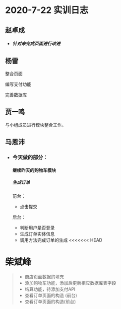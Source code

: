# 2020-7-22 实训日志

## 赵卓成

- ##### 针对未完成页面进行改进




## 杨雷

整合页面

编写支付功能

完善数据库



## 贾一鸣

与小组成员进行模块整合工作。



## 马恩沛

- ### 今天做的部分：

  #### 继续昨天的购物车模块

  ##### 生成订单

  前台：

  - 点击提交

  后台：

  - 判断用户是否登录
  - 生成订单实体信息
  - 调用方法完成订单的生成
<<<<<<< HEAD

# 柴斌峰

> * 商店页面数据的填充 
> * 添加购物车功能，添加后更新相应数据库表字段
> * 结算功能，待添加支付API
> * 查看订单页面的构造 (前台)
> * 查看订单页面的构造(前台)

